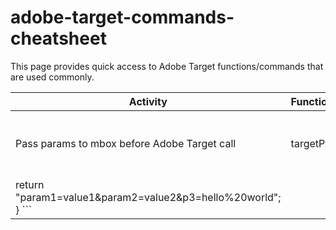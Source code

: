 # adobe-target-commands-cheatsheet

This page provides quick access to Adobe Target functions/commands that are used commonly. 

| Activity      | Function/Command | Variation | Syntax |
| -----------   | -----------      | --------- | ------ |
| Pass params to mbox before Adobe Target call      | targetPageParams()       | Ampersand-delimited list (values must be URL encoded) |  ``` function targetPageParams() {
return "param1=value1&param2=value2&p3=hello%20world"; } ```|
